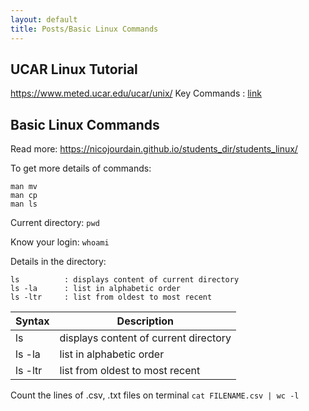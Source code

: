 ```yaml
---
layout: default 
title: Posts/Basic Linux Commands
---
```

## UCAR Linux Tutorial
https://www.meted.ucar.edu/ucar/unix/
Key Commands : [link](unix_commands_takeaway.pdf)

## Basic Linux Commands 
Read more: https://nicojourdain.github.io/students_dir/students_linux/

To get more details of commands:
```
man mv
man cp
man ls
```

Current directory:
`pwd`

Know your login:
`whoami`

Details in the directory:
```
ls          : displays content of current directory
ls -la      : list in alphabetic order
ls -ltr     : list from oldest to most recent
```

| Syntax      | Description |
| ----------- | ----------- |
| ls       | displays content of current directory       |
| ls -la   | list in alphabetic order        |
| ls -ltr  | list from oldest to most recent |


Count the lines of .csv, .txt files on terminal
`cat FILENAME.csv | wc -l` 
